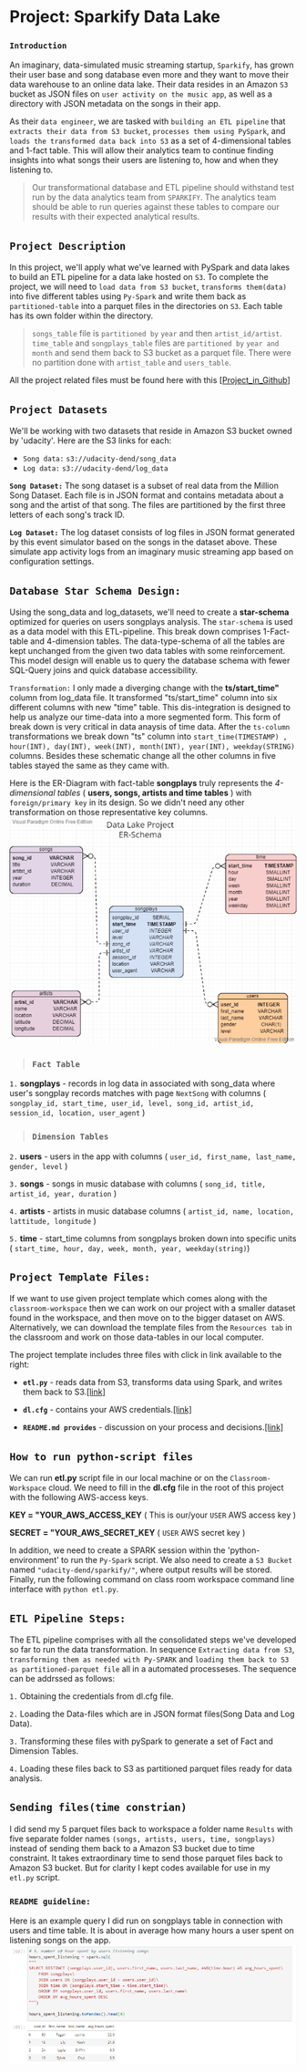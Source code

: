 # Project: Sparkify Data Lake
### `Introduction`
An imaginary, data-simulated music streaming startup, `Sparkify`, has grown their user base and song database even more and they want to move their data warehouse to an online data lake. Their data resides in an Amazon `S3` bucket as JSON files on `user activity on the music app`, as well as a directory with JSON metadata on the songs in their app.

As their `data engineer`, we are tasked with `building an ETL pipeline` that `extracts their data from S3 bucket`, `processes them using PySpark`, and `loads the transformed data back into S3` as a set of 4-dimensional tables and 1-fact table. This will allow their analytics team to continue finding insights into what songs their users are listening to, how and when they listening to.

> Our transformational database and ETL pipeline should withstand test run by the data analytics team from `SPARKIFY`. The analytics team should be able to run queries against these tables to compare our results with their expected analytical results.


## `Project Description`
In this project, we'll apply what we've learned with PySpark and data lakes to build an ETL pipeline for a data lake hosted on `S3`. To complete the project, we will need to `load data from S3 bucket`, `transforms them(data)` into five different tables using `Py-Spark` and write them back as `partitioned-table` into a parquet files in the directories on `S3`. Each table has its own folder within the directory. 

> `songs_table` file is `partitioned by` `year` and then `artist_id/artist`. `time_table` and `songplays_table` files are `partitioned by` `year and month` and send them back to S3 bucket as a parquet file. There were no partition done with `artist_table` and `users_table`.

All the project related files must be found here with this [[Project_in_Github](https://github.com/farhadkpx/DEND-Data-Engneering-Nano-Degree-/tree/main/Data_Lake_with_Apache_SPARK)]


## `Project Datasets`
We'll be working with two datasets that reside in Amazon S3 bucket owned by 'udacity'. Here are the S3 links for each:

+ `Song data:` `s3://udacity-dend/song_data`
+ `Log data:` `s3://udacity-dend/log_data`

**`Song Dataset:`** The song dataset is a subset of real data from the Million Song Dataset. Each file is in JSON format and contains metadata about a song and the artist of that song. The files are partitioned by the first three letters of each song's track ID.

**`Log Dataset:`**
The log dataset consists of log files in JSON format generated by this event simulator based on the songs in the dataset above. These simulate app activity logs from an imaginary music streaming app based on configuration settings. 


## `Database Star Schema Design:`
Using the song_data and log_datasets, we'll need to create a **star-schema** optimized for queries on users songplays analysis. The `star-schema` is used as a data model with this ETL-pipeline. This break down comprises 1-Fact-table and 4-dimension tables. The data-type-schema of all the tables are kept unchanged from the given two data tables with some reinforcement. This model design will enable us to query the database schema with fewer SQL-Query joins and quick database accessibility.

`Transformation:` I only made a diverging change with the **ts/start_time"** column from log_data file. It transformed "ts/start_time" column into six different columns with new "time" table. This dis-integration is designed to help us analyze our time-data into a more segmented form. This form of break down is very critical in data anaysis of time data. After the `ts-column` transformations we break down "ts" column into `start_time(TIMESTAMP) , hour(INT), day(INT), week(INT), month(INT), year(INT), weekday(STRING)` columns. Besides these schematic change all the other columns in five tables stayed the same as they came with.

Here is the ER-Diagram with fact-table **songplays** truly represents the *4-dimensional tables* ( **users, songs, artists and time tables** ) with `foreign/primary key` in its design. So we didn't need any other transformation on those representative key columns. 
![image](https://github.com/farhadkpx/DEND-Data-Engneering-Nano-Degree-/blob/main/Data_Lake_with_Apache_SPARK/Data_Lake_ER_Schema.png)


> ### `Fact Table`
`1.` **songplays** - records in log data in associated with song_data where user's songplay records matches with page `NextSong` with columns ( `songplay_id, start_time, user_id, level, song_id, artist_id, session_id, location, user_agent` )

> ### `Dimension Tables`
`2.` **users** - users in the app with columns ( `user_id, first_name, last_name, gender, level` )

`3.` **songs** - songs in music database with columns ( `song_id, title, artist_id, year, duration` )

`4.` **artists** - artists in music database columns ( `artist_id, name, location, lattitude, longitude` )

`5.` **time** - start_time columns from songplays broken down into specific units ( `start_time, hour, day, week, month, year, weekday(string)`)


## `Project Template Files:`
If we want to use given project template which comes along with the `classroom-workspace` then we can work on our project with a smaller dataset found in the workspace, and then move on to the bigger dataset on AWS. Alternatively, we can download the template files from the `Resources tab` in the classroom and work on those data-tables in our local computer.

The project template includes three files with click in link available to the right:

+ **`etl.py`** -  reads data from S3, transforms data using Spark, and writes them back to S3.[[link]]( )

+ **`dl.cfg`** -  contains your AWS credentials.[[link]]( )

+ **`README.md provides`** - discussion on your process and decisions.[[link]]()


## `How to run python-script files`
We can run **etl.py** script file in our local machine or on the `Classroom-Workspace` cloud. We need to fill in the **dl.cfg** file in the root of this project with the following AWS-access keys. 

**KEY = "YOUR_AWS_ACCESS_KEY** ( This is our/your  `USER` AWS access key )

**SECRET = "YOUR_AWS_SECRET_KEY** ( `USER` AWS secret key )

In addition, we need to create a SPARK session within the 'python-environment' to run the `Py-Spark` script. We also need to create a `S3 Bucket` named `"udacity-dend/sparkify/"`, where output results will be stored. Finally, run the following command on class room workspace command line interface with `python etl.py`.


## `ETL Pipeline Steps:`
The ETL pipeline comprises with all the consolidated steps we've developed so far to run the data transformation. In sequence `Extracting data from S3`, `transforming them as needed with Py-SPARK` and `loading them back to S3 as partitioned-parquet file` all in a automated processeses. The sequence can be addrssed as follows:

`1.` Obtaining the credentials from dl.cfg file.

`2.` Loading the Data-files which are in JSON format files(Song Data and Log Data).

`3.` Transforming these files with pySpark to generate a set of Fact and Dimension Tables.

`4.` Loading these files back to S3 as partitioned parquet files ready for data analysis. 

## `Sending files(time constrian)`
I did send my 5 parquet files back to workspace a folder name `Results` with five separate folder names `(songs, artists, users, time, songplays)` instead of sending them back to a Amazon S3 bucket due to time constraint. It takes extraordinary time to send those parquet files back to Amazon S3 bucket. But for clarity I kept codes available for use in my `etl.py` script.

### `README guideline:`
Here is an example query I did run on songplays table in connection with users and time table. It is about in average how many hours a user spent on listening songs on the app.
![image](https://github.com/farhadkpx/DEND-Data-Engneering-Nano-Degree-/blob/main/Data_Lake_with_Apache_SPARK/Avg_Hour_Spent_Listening.png)
